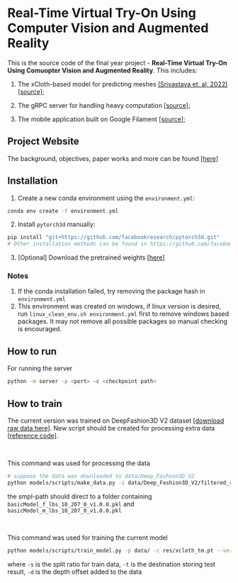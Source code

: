 # Real-Time Virtual Try-On Using Computer Vision and Augmented Reality

This is the source code of the final year project - **Real-Time Virtual Try-On Using Comuopter Vision and Augmented Reality**. This includes:

1. The xCloth-based model for predicting meshes [(Srivastava et. al, 2022)](https://arxiv.org/pdf/2208.12934.pdf) [[source]](./models/xcloth);

2. The gRPC server for handling heavy computation [[source]](./server);

3. The mobile application built on Google Filament [[source]](./virtualtryonapp/);


## Project Website

The background, objectives, paper works and more can be found [[here]](https://wp2023.cs.hku.hk/fyp23084/)

## Installation

1. Create a new conda environment using the `environment.yml`:
```bash
conda env create -f environment.yml
```

2. Install `pytorch3d` manually:
```bash
pip install "git+https://github.com/facebookresearch/pytorch3d.git"
# Other installation methods can be found in https://github.com/facebookresearch/pytorch3d/blob/main/INSTALL.md
```

3. [Optional] Download the pretrained weights [[here]](https://connecthkuhk-my.sharepoint.com/:f:/g/personal/u3578889_connect_hku_hk/El_JImBOplpGum-D-d5mlC0BjSVqOWO7btgbjOe8HKmMJw?e=sM3CAH)

### Notes
1. If the conda installation failed, try removing the package hash in `environment.yml`
2. This environment was created on windows, if linux version is desired, run `linux_clean_env.sh environment.yml` first to remove windows based packages. It may not remove all possible packages so manual checking is encouraged.

## How to run

For running the server
```bash
python -m server -p <port> -c <checkpoint path>
```

## How to train

The current version was trained on DeepFashion3D V2 dataset [[download raw data here]](https://github.com/GAP-LAB-CUHK-SZ/deepFashion3D). 
New script should be created for processing extra data [[reference code]](./models/xcloth/train/preprocessing.py). 

<br/>

This command was used for processing the data
```bash
# suppose the data was downloaded to data/Deep_Fashion3D_V2
python models/scripts/make_data.py -i data/Deep_Fashion3D_V2/filtered_registered_mesh data/Deep_Fashion3D_V2/pose_estimation/packed_pose -o data/pose data/mesh --smpl-path <smpl path>
```
the smpl-path should direct to a folder containing `basicModel_f_lbs_10_207_0_v1.0.0.pkl` and `basicModel_m_lbs_10_207_0_v1.0.0.pkl`

<br/>

This command was used for training the current model
```bash
python models/scripts/train_model.py -p data/ -c res/xcloth_tm.pt --verbose --plot_path res/xcloth_tm_loss.png --log_file res/xcloth_tm.log -s 0.9 -t res/test_results -d 0.5
```
where `-s` is the split ratio for train data, `-t` is the destination storing test result, `-d` is the depth offset added to the data

